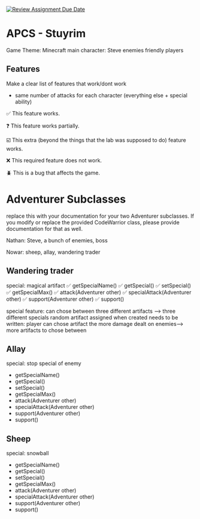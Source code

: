 [![Review Assignment Due Date](https://classroom.github.com/assets/deadline-readme-button-22041afd0340ce965d47ae6ef1cefeee28c7c493a6346c4f15d667ab976d596c.svg)](https://classroom.github.com/a/KprAwj1n)
# APCS - Stuyrim


Game Theme: Minecraft
main character: Steve
enemies
friendly players

## Features

Make a clear list of features that work/dont work
* same number of attacks for each character (everything else + special ability)

:white_check_mark: This feature works.

:question: This feature works partially.

:ballot_box_with_check: This extra (beyond the things that the lab was supposed to do) feature works.

:x: This required feature does not work.

:beetle: This is a bug that affects the game.


# Adventurer Subclasses

replace this with your documentation for your two Adventurer subclasses. If you modify or replace the provided CodeWarrior class, please provide documentation for that as well.

Nathan: Steve, a bunch of enemies, boss

Nowar: sheep, allay, wandering trader

## Wandering trader
special: magical artifact
:white_check_mark: getSpecialName()
:white_check_mark: getSpecial()
:white_check_mark: setSpecial()
:white_check_mark: getSpecialMax()
:white_check_mark: attack(Adventurer other)
:white_check_mark: specialAttack(Adventurer other)
:white_check_mark: support(Adventurer other)
:white_check_mark: support()

special feature: can chose between three different artifacts --> three different specials
random artifact assigned when created
needs to be written: player can chose artifact
the more damage dealt on enemies--> more artifacts to chose between

## Allay
special: stop special of enemy
* getSpecialName()
* getSpecial()
* setSpecial()
* getSpecialMax()
* attack(Adventurer other)
* specialAttack(Adventurer other)
* support(Adventurer other)
* support()

## Sheep
special: snowball
* getSpecialName()
* getSpecial()
* setSpecial()
* getSpecialMax()
* attack(Adventurer other)
* specialAttack(Adventurer other)
* support(Adventurer other)
* support()
